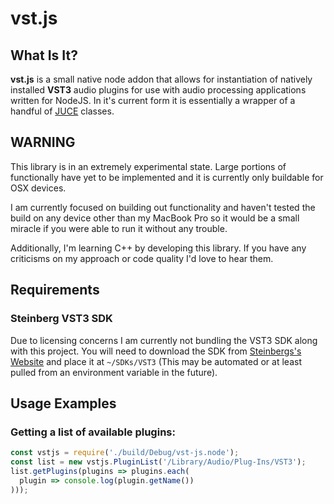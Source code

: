 # vst.js
## What Is It?
**vst.js** is a small native node addon that allows for instantiation of natively installed **VST3** audio plugins for use with audio processing applications written for NodeJS. In it's current form it is essentially a wrapper of a handful of [JUCE](http://juce.com) classes.

## WARNING
This library is in an extremely experimental state. Large portions of functionally have yet to be implemented and it is currently only buildable for OSX devices.

I am currently focused on building out functionality and haven't tested the build on any device other than my MacBook Pro so it would be a small miracle if you were able to run it without any trouble.

Additionally, I'm learning C++ by developing this library. If you have any criticisms on my approach or code quality I'd love to hear them.

## Requirements
### Steinberg VST3 SDK
Due to licensing concerns I am currently not bundling the VST3 SDK along with this project. You will need to download the SDK from [Steinbergs's Website](http://www.steinberg.net/en/company/developers.html) and place it at `~/SDKs/VST3` (This may be automated or at least pulled from an environment variable in the future).

## Usage Examples
### Getting a list of available plugins:
```javascript
const vstjs = require('./build/Debug/vst-js.node');
const list = new vstjs.PluginList('/Library/Audio/Plug-Ins/VST3');
list.getPlugins(plugins => plugins.each(
  plugin => console.log(plugin.getName())
)));
```
